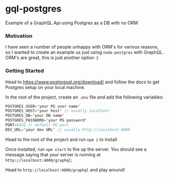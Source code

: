 # gql-postgres

Example of a GraphQL Api using Postgres as a DB with no ORM

### Motivation

I have seen a number of people unhappy with ORM's for various reasons, so I wanted to create an example us just using `node-postgres` with GraphQL. ORM's are great, this is just another option :)

### Getting Started

Head to https://www.postgresql.org/download/ and follow the docs to get Postgres setup on your local machine.

In the root of the project, create an `.env` file and add the following variables:

```java
POSTGRES_USER='your PG user name'
POSTGRES_HOST='your host' // usually localhost
POSTGRES_DB='your DB name'
POSTGRES_PASSWORD='your PG password'
PORT=5432 // default PG port
DEV_URL='your dev URL' // usually http://localhost:4000
```

Head to the root of the project and run `npm i` to install

Once installed, run `npm start` to fire up the server. You should see a message saying that your server is running at `http://localhost:4000/graphql`;

Head to `http://localhost:4000/graphql` and play around!
